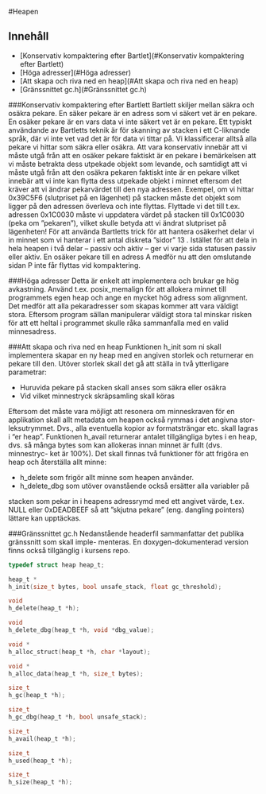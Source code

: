 #Heapen

## Innehåll
- [Konservativ kompaktering efter Bartlet](#Konservativ kompaktering efter Bartlett)
- [Höga adresser](#Höga adresser)
- [Att skapa och riva ned en heap](#Att skapa och riva ned en heap)
- [Gränssnittet gc.h](#Gränssnittet gc.h)

###Konservativ kompaktering efter Bartlett
Bartlett skiljer mellan säkra och osäkra pekare. En säker pekare är en adress
som vi säkert vet är en pekare. En osäker pekare är en vars data vi inte säkert
vet är en pekare. Ett typiskt användande av Bartletts teknik är för skanning av
stacken i ett C-liknande språk, där vi inte vet vad det är för data vi tittar på.
Vi klassificerar alltså alla pekare vi hittar som säkra eller osäkra. Att vara
konservativ innebär att vi måste utgå från att en osäker pekare faktiskt är en
pekare i bemärkelsen att vi måste betrakta dess utpekade objekt som levande,
och samtidigt att vi måste utgå från att den osäkra pekaren faktiskt inte är
en pekare vilket innebär att vi inte kan flytta dess utpekade objekt i minnet
eftersom det kräver att vi ändrar pekarvärdet till den nya adressen. Exempel,
om vi hittar 0x39C5F6 (slutpriset på en lägenhet) på stacken måste det objekt
som ligger på den adressen överleva och inte flyttas. Flyttade vi det till t.ex.
adressen 0x1C0030 måste vi uppdatera värdet på stacken till 0x1C0030 (peka
om ”pekaren”), vilket skulle betyda att vi ändrat slutpriset på lägenheten!
För att använda Bartletts trick för att hantera osäkerhet delar vi in minnet
som vi hanterar i ett antal diskreta ”sidor” 13 . Istället för att dela in hela heapen
i två delar – passiv och aktiv – ger vi varje sida statusen passiv eller aktiv. En
osäker pekare till en adress A medför nu att den omslutande sidan P inte får
flyttas vid kompaktering.

###Höga adresser
Detta är enkelt att implementera och brukar ge hög avkastning. Använd t.ex.
posix_memalign för att allokera minnet till programmets egen heap och ange
en mycket hög adress som alignment. Det medför att alla pekaradresser som
skapas kommer att vara väldigt stora. Eftersom program sällan manipulerar
väldigt stora tal minskar risken för att ett heltal i programmet skulle råka
sammanfalla med en valid minnesadress.

###Att skapa och riva ned en heap
Funktionen h_init som ni skall implementera skapar en ny heap med en
angiven storlek och returnerar en pekare till den. Utöver storlek skall det gå att
ställa in två ytterligare parametrar:
* Huruvida pekare på stacken skall anses som säkra eller osäkra
* Vid vilket minnestryck skräpsamling skall köras

Eftersom det måste vara möjligt att resonera om minneskraven för en
applikation skall allt metadata om heapen också rymmas i det angivna stor-
leksutrymmet. Dvs., alla eventuella kopior av formatsträngar etc. skall lagras
i “er heap”. Funktionen h_avail returnerar antalet tillgängliga bytes i en heap,
dvs. så många bytes som kan allokeras innan minnet är fullt (dvs. minnestryc-
ket är 100%).
Det skall finnas två funktioner för att frigöra en heap och återställa allt
minne:
* h_delete som frigör allt minne som heapen använder.
* h_delete_dbg som utöver ovanstående också ersätter alla variabler på

stacken som pekar in i heapens adressrymd med ett angivet värde, t.ex. NULL
eller 0xDEADBEEF så att ”skjutna pekare” (eng. dangling pointers) lättare
kan upptäckas.

###Gränssnittet gc.h
Nedanstående headerfil sammanfattar det publika gränssnitt som skall imple-
menteras. En doxygen-dokumenterad version finns också tillgänglig i kursens
repo.
```c
typedef struct heap heap_t;

heap_t *
h_init(size_t bytes, bool unsafe_stack, float gc_threshold);

void 
h_delete(heap_t *h);

void 
h_delete_dbg(heap_t *h, void *dbg_value);

void *
h_alloc_struct(heap_t *h, char *layout);

void *
h_alloc_data(heap_t *h, size_t bytes);

size_t 
h_gc(heap_t *h);

size_t 
h_gc_dbg(heap_t *h, bool unsafe_stack);

size_t 
h_avail(heap_t *h);

size_t 
h_used(heap_t *h);

size_t 
h_size(heap_t *h);
```
